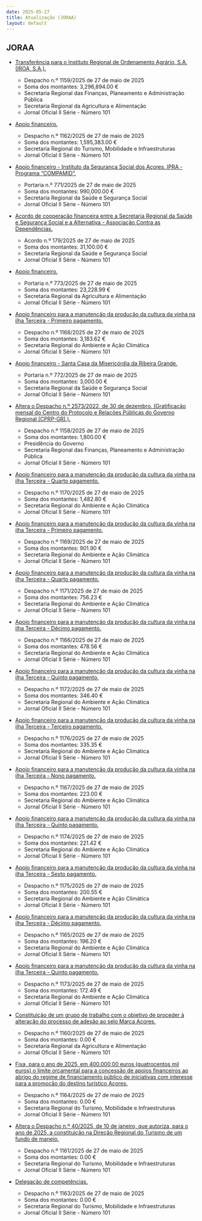 ```yaml
---
date: 2025-05-27
title: Atualização (JORAA)
layout: default
---
```

## JORAA

* [Transferência para o Instituto Regional de Ordenamento Agrário, S.A. (IROA, S.A.).](https://jo.azores.gov.pt/#/ato/5a824818-1255-4b1b-9d67-19ca0b3423bc)
  * Despacho n.º 1159/2025 de 27 de maio de 2025
  * Soma dos montantes: 3,296,894.00 €
  * Secretaria Regional das Finanças, Planeamento e Administração Pública
  * Secretaria Regional da Agricultura e Alimentação
  * Jornal Oficial II Série - Número 101

* [Apoio financeiro.](https://jo.azores.gov.pt/#/ato/743899bf-b413-4ac0-a1fc-4c3212676b5f)
  * Despacho n.º 1162/2025 de 27 de maio de 2025
  * Soma dos montantes: 1,595,383.00 €
  * Secretaria Regional do Turismo, Mobilidade e Infraestruturas
  * Jornal Oficial II Série - Número 101

* [Apoio financeiro - Instituto da Segurança Social dos Açores, IPRA - Programa “COMPAMID”.](https://jo.azores.gov.pt/#/ato/bf923166-0a94-469f-a521-0617487bbddf)
  * Portaria n.º 771/2025 de 27 de maio de 2025
  * Soma dos montantes: 990,000.00 €
  * Secretaria Regional da Saúde e Segurança Social
  * Jornal Oficial II Série - Número 101

* [Acordo de cooperação financeira entre a Secretaria Regional da Saúde e Segurança Social e a Alternativa - Associação Contra as Dependências.](https://jo.azores.gov.pt/#/ato/01e9b658-9827-4f5f-bfe5-e44883718ec3)
  * Acordo n.º 179/2025 de 27 de maio de 2025
  * Soma dos montantes: 31,100.00 €
  * Secretaria Regional da Saúde e Segurança Social
  * Jornal Oficial II Série - Número 101

* [Apoio financeiro.](https://jo.azores.gov.pt/#/ato/5e6c9063-dd3e-4e83-9acb-92fcbb9422dd)
  * Portaria n.º 773/2025 de 27 de maio de 2025
  * Soma dos montantes: 23,228.99 €
  * Secretaria Regional da Agricultura e Alimentação
  * Jornal Oficial II Série - Número 101

* [Apoio financeiro para a manutenção da produção da cultura da vinha na ilha Terceira - Primeiro pagamento.](https://jo.azores.gov.pt/#/ato/4883725d-2bec-4388-8f59-0e1ab3251327)
  * Despacho n.º 1168/2025 de 27 de maio de 2025
  * Soma dos montantes: 3,183.62 €
  * Secretaria Regional do Ambiente e Ação Climática
  * Jornal Oficial II Série - Número 101

* [Apoio financeiro - Santa Casa da Misericórdia da Ribeira Grande.](https://jo.azores.gov.pt/#/ato/0719d517-3ca3-4b23-ba32-894b8eb5df31)
  * Portaria n.º 772/2025 de 27 de maio de 2025
  * Soma dos montantes: 3,000.00 €
  * Secretaria Regional da Saúde e Segurança Social
  * Jornal Oficial II Série - Número 101

* [Altera o Despacho n.º 2573/2022, de 30 de dezembro. (Gratificação mensal do Centro do Protocolo e Relações Públicas do Governo Regional (CPRP-GR).).](https://jo.azores.gov.pt/#/ato/d1b1695d-42c6-4bdc-a4f8-34d019de0222)
  * Despacho n.º 1158/2025 de 27 de maio de 2025
  * Soma dos montantes: 1,800.00 €
  * Presidência do Governo
  * Secretaria Regional das Finanças, Planeamento e Administração Pública
  * Jornal Oficial II Série - Número 101

* [Apoio financeiro para a manutenção da produção da cultura da vinha na ilha Terceira - Quarto pagamento.](https://jo.azores.gov.pt/#/ato/930cc5fa-8c94-459d-99ed-97d7219ae9cd)
  * Despacho n.º 1170/2025 de 27 de maio de 2025
  * Soma dos montantes: 1,482.80 €
  * Secretaria Regional do Ambiente e Ação Climática
  * Jornal Oficial II Série - Número 101

* [Apoio financeiro para a manutenção da produção da cultura da vinha na ilha Terceira - Primeiro pagamento.](https://jo.azores.gov.pt/#/ato/9ffbe1e6-4e70-49aa-b889-394749c2b0b2)
  * Despacho n.º 1169/2025 de 27 de maio de 2025
  * Soma dos montantes: 901.90 €
  * Secretaria Regional do Ambiente e Ação Climática
  * Jornal Oficial II Série - Número 101

* [Apoio financeiro para a manutenção da produção da cultura da vinha na ilha Terceira - Quarto pagamento.](https://jo.azores.gov.pt/#/ato/fa4093da-725d-44d3-b1d3-e2c9d3011a84)
  * Despacho n.º 1171/2025 de 27 de maio de 2025
  * Soma dos montantes: 756.23 €
  * Secretaria Regional do Ambiente e Ação Climática
  * Jornal Oficial II Série - Número 101

* [Apoio financeiro para a manutenção da produção da cultura da vinha na ilha Terceira - Décimo pagamento.](https://jo.azores.gov.pt/#/ato/b92323a0-e1d8-4d54-a318-8b8756032d4c)
  * Despacho n.º 1166/2025 de 27 de maio de 2025
  * Soma dos montantes: 478.56 €
  * Secretaria Regional do Ambiente e Ação Climática
  * Jornal Oficial II Série - Número 101

* [Apoio financeiro para a manutenção da produção da cultura da vinha na ilha Terceira - Quinto pagamento.](https://jo.azores.gov.pt/#/ato/06e71783-b4aa-4bb4-b1ca-c617ba85fb69)
  * Despacho n.º 1172/2025 de 27 de maio de 2025
  * Soma dos montantes: 346.40 €
  * Secretaria Regional do Ambiente e Ação Climática
  * Jornal Oficial II Série - Número 101

* [Apoio financeiro para a manutenção da produção da cultura da vinha na ilha Terceira - Terceiro pagamento.](https://jo.azores.gov.pt/#/ato/072f3f59-02b9-401f-8dfb-7a168b57f474)
  * Despacho n.º 1176/2025 de 27 de maio de 2025
  * Soma dos montantes: 335.35 €
  * Secretaria Regional do Ambiente e Ação Climática
  * Jornal Oficial II Série - Número 101

* [Apoio financeiro para a manutenção da produção da cultura da vinha na ilha Terceira - Nono pagamento.](https://jo.azores.gov.pt/#/ato/3a37c588-e9ec-4943-8f53-8ba5bb7d22f7)
  * Despacho n.º 1167/2025 de 27 de maio de 2025
  * Soma dos montantes: 223.00 €
  * Secretaria Regional do Ambiente e Ação Climática
  * Jornal Oficial II Série - Número 101

* [Apoio financeiro para a manutenção da produção da cultura da vinha na ilha Terceira - Quinto pagamento.](https://jo.azores.gov.pt/#/ato/9b093b51-95f3-47a6-9615-99b3d539471b)
  * Despacho n.º 1174/2025 de 27 de maio de 2025
  * Soma dos montantes: 221.42 €
  * Secretaria Regional do Ambiente e Ação Climática
  * Jornal Oficial II Série - Número 101

* [Apoio financeiro para a manutenção da produção da cultura da vinha na ilha Terceira - Sexto pagamento.](https://jo.azores.gov.pt/#/ato/54c64a1d-9cc1-4c82-9f81-e7ca2d1a118d)
  * Despacho n.º 1175/2025 de 27 de maio de 2025
  * Soma dos montantes: 200.55 €
  * Secretaria Regional do Ambiente e Ação Climática
  * Jornal Oficial II Série - Número 101

* [Apoio financeiro para a manutenção da produção da cultura da vinha na ilha Terceira - Décimo pagamento.](https://jo.azores.gov.pt/#/ato/631786e8-792f-4203-ad26-debb47e0bf6d)
  * Despacho n.º 1165/2025 de 27 de maio de 2025
  * Soma dos montantes: 196.20 €
  * Secretaria Regional do Ambiente e Ação Climática
  * Jornal Oficial II Série - Número 101

* [Apoio financeiro para a manutenção da produção da cultura da vinha na ilha Terceira - Quinto pagamento.](https://jo.azores.gov.pt/#/ato/83cd5f4c-55d7-4a2b-bd1a-b9a6137270ed)
  * Despacho n.º 1173/2025 de 27 de maio de 2025
  * Soma dos montantes: 172.49 €
  * Secretaria Regional do Ambiente e Ação Climática
  * Jornal Oficial II Série - Número 101

* [Constituição de um grupo de trabalho com o objetivo de proceder à alteração do processo de adesão ao selo Marca Açores.](https://jo.azores.gov.pt/#/ato/a0537bb2-2172-40fe-acac-5c10f05509d5)
  * Despacho n.º 1160/2025 de 27 de maio de 2025
  * Soma dos montantes: 0.00 €
  * Secretaria Regional da Agricultura e Alimentação
  * Jornal Oficial II Série - Número 101

* [Fixa, para o ano de 2025, em 400.000,00 euros (quatrocentos mil euros) o limite orçamental para a concessão de apoios financeiros ao abrigo do regime de financiamento público de iniciativas com interesse para a promoção do destino turístico Açores.](https://jo.azores.gov.pt/#/ato/b0d0db9e-68b4-4e26-87df-d65011681b5b)
  * Despacho n.º 1164/2025 de 27 de maio de 2025
  * Soma dos montantes: 0.00 €
  * Secretaria Regional do Turismo, Mobilidade e Infraestruturas
  * Jornal Oficial II Série - Número 101

* [Altera o Despacho n.º 40/2025, de 10 de janeiro, que autoriza, para o ano de 2025, a constituição na Direção Regional do Turismo de um fundo de maneio.](https://jo.azores.gov.pt/#/ato/e609c174-f2e9-4cca-9eb2-15c866265106)
  * Despacho n.º 1161/2025 de 27 de maio de 2025
  * Soma dos montantes: 0.00 €
  * Secretaria Regional do Turismo, Mobilidade e Infraestruturas
  * Jornal Oficial II Série - Número 101

* [Delegação de competências.](https://jo.azores.gov.pt/#/ato/5b86bacd-d502-46f6-899f-113bb83cb6fb)
  * Despacho n.º 1163/2025 de 27 de maio de 2025
  * Soma dos montantes: 0.00 €
  * Secretaria Regional do Turismo, Mobilidade e Infraestruturas
  * Jornal Oficial II Série - Número 101
